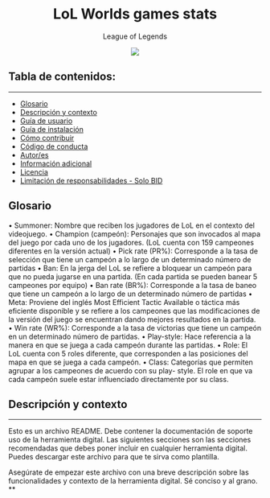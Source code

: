 <h1 align="center"> LoL Worlds games stats</h1>
<p align="center"> League of Legends </p>
<p align="center"><img src="https://codigoesports.com/wp-content/uploads/2017/12/WORLDSLOGOFINAL.png"/></p> 

## Tabla de contenidos:
---

- [Glosario](#glosario)
- [Descripción y contexto](#descripción-y-contexto)
- [Guía de usuario](#guía-de-usuario)
- [Guía de instalación](#guía-de-instalación)
- [Cómo contribuir](#cómo-contribuir)
- [Código de conducta](#código-de-conducta)
- [Autor/es](#autores)
- [Información adicional](#información-adicional)
- [Licencia](#licencia)
- [Limitación de responsabilidades - Solo BID](#limitación-de-responsabilidades)



## Glosario
•	Summoner: Nombre que reciben los jugadores de LoL en el contexto del videojuego.
•	Champion (campeón): Personajes que son invocados al mapa del juego por cada uno de los jugadores. (LoL cuenta con 159 campeones diferentes en la versión actual)
•	Pick rate (PR%): Corresponde a la tasa de selección que tiene un campeón a lo largo de un determinado número de partidas
•	Ban: En la jerga del LoL se refiere a bloquear un campeón para que no pueda jugarse en una partida. (En cada partida se pueden banear 5 campeones por equipo)
•	Ban rate (BR%): Corresponde a la tasa de baneo que tiene un campeón a lo largo de un determinado número de partidas
•	Meta: Proviene del inglés Most Efficient Tactic Available o táctica más eficiente disponible y se refiere a los campeones que las modificaciones de la versión del juego se encuentran dando mejores resultados en la partida.
•	Win rate (WR%): Corresponde a la tasa de victorias que tiene un campeón en un determinado número de partidas.
•	Play-style: Hace referencia a la manera en que se juega a cada campeón durante las partidas.
•	Role: El LoL cuenta con 5 roles diferente, que corresponden a las posiciones del mapa en que se juega a cada campeón.
•	Class: Categorías que permiten agrupar a los campeones de acuerdo con su play- style. El role en que va cada campeón suele estar influenciado directamente por su class.

## Descripción y contexto
---
Esto es un archivo README. Debe contener la documentación de soporte uso de la herramienta digital. Las siguientes secciones son las secciones recomendadas que debes poner incluir en cualquier herramienta digital. Puedes descargar este archivo para que te sirva como plantilla.

Asegúrate de empezar este archivo con una breve descripción sobre las funcionalidades y contexto de la herramienta digital. Sé conciso y al grano.
**
